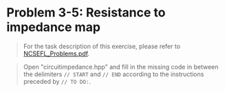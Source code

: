 # Problem 3-5: Resistance to impedance map

> For the task description of this exercise, please refer to [NCSEFL_Problems.pdf](
https://www.sam.math.ethz.ch/~grsam/NumMeth/HOMEWORK/NCSEFL_Problems.pdf). 

> Open "circuitimpedance.hpp" and fill in the missing code in between the delimiters `// START` and `// END` according to the instructions preceded by `// TO DO:`.

